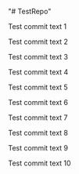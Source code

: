 "# TestRepo" 

Test commit text 1

Test commit text 2

Test commit text 3

Test commit text 4

Test commit text 5

Test commit text 6

Test commit text 7

Test commit text 8

Test commit text 9

Test commit text 10
